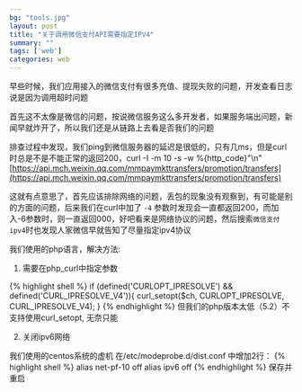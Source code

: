 ```yaml
---
bg: "tools.jpg"
layout: post
title: "关于调用微信支付API需要指定IPV4"
summary: ""
tags: ['web']
categories: web
---
```


早些时候，我们应用接入的微信支付有很多充值、提现失败的问题，开发查看日志说是因为调用超时问题

首先这不太像是微信的问题，按说微信服务这么多开发者，如果服务端出问题，新闻早就炸开了，所以我们还是从链路上去看是否我们的问题

排查过程中发现，我们ping到微信服务器的延迟是很低的，只有几ms，但是curl时总是不是不能正常的返回200，curl -I -m 10 -s -w %{http_code}"\n"  [https://api.mch.weixin.qq.com/mmpaymkttransfers/promotion/transfers](https://api.mch.weixin.qq.com/mmpaymkttransfers/promotion/transfers)

这就有点意思了，首先应该排除网络的问题，丢包的现象没有观察到，有可能是别的方面的问题，后来我们在curl中加了 `-4` 参数时发现会一直都返回200，而加入-6参数时，则一直返回000，好吧看来是网络协议的问题，然后搜索`微信支付 ipv4`时也发现人家微信早就告知了尽量指定ipv4协议

我们使用的php语言，解决方法:
1)  需要在php_curl中指定参数

{% highlight shell %}
if (defined('CURLOPT_IPRESOLVE') && defined('CURL_IPRESOLVE_V4')){
   curl_setopt($ch, CURLOPT_IPRESOLVE, CURL_IPRESOLVE_V4);
}
{% endhighlight %}
但我们的php版本太低（5.2）不支持使用curl_setopt, 无奈只能

2)  关闭ipv6网络

我们使用的centos系统的虚机
在/etc/modeprobe.d/dist.conf  中增加2行：
{% highlight shell %}
alias net-pf-10 off 
alias ipv6 off
{% endhighlight %}
保存并重启       

